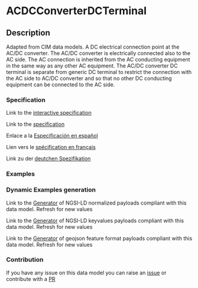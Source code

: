 # ACDCConverterDCTerminal

## Description 

Adapted from CIM data models. A DC electrical connection point at the AC/DC converter. The AC/DC converter is electrically connected also to the AC side. The AC connection is inherited from the AC conducting equipment in the same way as any other AC equipment. The AC/DC converter DC terminal is separate from generic DC terminal to restrict the connection with the AC side to AC/DC converter and so that no other DC conducting equipment can be connected to the AC side.
### Specification

Link to the [interactive specification](https://swagger.lab.fiware.org/?url=https://smart-data-models.github.io/dataModel.EnergyCIM/ACDCConverterDCTerminal/swagger.yaml)

Link to the [specification](https://smart-data-models.github.io/dataModel.EnergyCIM/ACDCConverterDCTerminal/doc/spec.md)

Enlace a la [Especificación en español](https://smart-data-models.github.io/dataModel.EnergyCIM/ACDCConverterDCTerminal/doc/spec_ES.md)

Lien vers le [spécification en français](https://smart-data-models.github.io/dataModel.EnergyCIM/ACDCConverterDCTerminal/doc/spec_FR.md)

Link zu der [deutchen Spezifikation](https://smart-data-models.github.io/dataModel.EnergyCIM/ACDCConverterDCTerminal/doc/spec_DE.md)
### Examples
### Dynamic Examples generation

Link to the [Generator](https://smartdatamodels.org/extra/ngsi-ld_generator_v0.92.php?schemaUrl=https://raw.githubusercontent.com/smart-data-models/dataModel.EnergyCIM/master/ACDCConverterDCTerminal/schema.json&email=info@smartdatamodels.org) of NGSI-LD normalized payloads compliant with this data model. Refresh for new values

Link to the [Generator](https://smartdatamodels.org/extra/ngsi-ld_generator_keyvalues_v0.92.php?schemaUrl=https://raw.githubusercontent.com/smart-data-models/dataModel.EnergyCIM/master/ACDCConverterDCTerminal/schema.json&email=info@smartdatamodels.org) of NGSI-LD keyvalues payloads compliant with this data model. Refresh for new values

Link to the [Generator](https://smartdatamodels.org/extra/geojson_features_generator_v1.0.php?schemaUrl=https://raw.githubusercontent.com/smart-data-models/dataModel.EnergyCIM/master/ACDCConverterDCTerminal/schema.json&email=info@smartdatamodels.org) of geojson feature format payloads compliant with this data model. Refresh for new values
### Contribution

 If you have any issue on this data model you can raise an [issue](https://github.com/smart-data-models/dataModel.EnergyCIM/issues)  or contribute with a [PR](https://github.com/smart-data-models/dataModel.EnergyCIM/pulls)